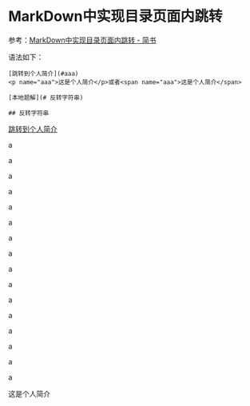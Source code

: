 

# MarkDown中实现目录页面内跳转

参考：[MarkDown中实现目录页面内跳转 - 简书](https://www.jianshu.com/p/4898c2e9a36d)

语法如下：

```
[跳转到个人简介](#aaa)
<p name="aaa">这是个人简介</p>或者<span name="aaa">这是个人简介</span>
```

```
[本地题解](# 反转字符串)

## 反转字符串
```

[跳转到个人简介](#aaa)

a

a

a

a

a

a

a

a

a

a

a

a

a

a

a

a

<span name="aaa">这是个人简介</span>